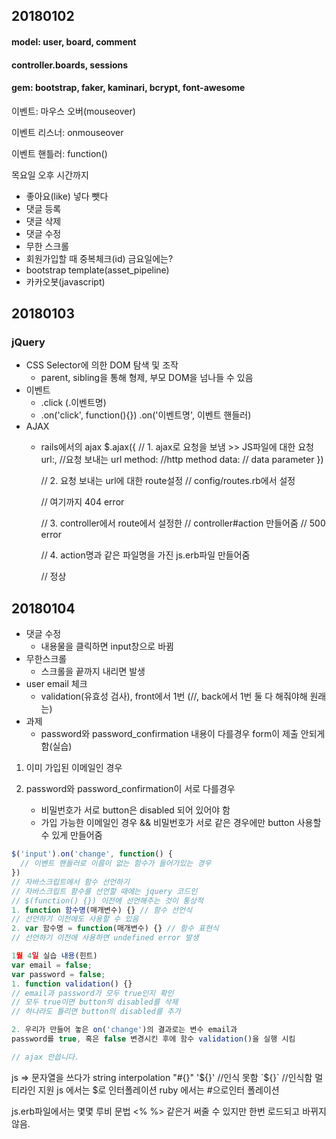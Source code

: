 ## 20180102

#### model: user, board, comment

#### controller.boards, sessions

#### gem: bootstrap, faker, kaminari, bcrypt, font-awesome

이벤트: 마우스 오버(mouseover)

이벤트 리스너: onmouseover

이벤트 핸틀러: function()

목요일 오후 시간까지
- 좋아요(like) 넣다 뺏다
- 댓글 등록
- 댓글 삭제
- 댓글 수정
- 무한 스크롤
- 회원가입할 때 중복체크(id)
금요일에는?
- bootstrap template(asset_pipeline)
- 카카오봇(javascript)

## 20180103
### jQuery
- CSS Selector에 의한 DOM 탐색 및 조작
  - parent, sibling을 통해 형제, 부모 DOM을 넘나들 수 있음
- 이벤트
  - .click (.이벤트명)
  - .on('click', function(){}) .on('이벤트명', 이벤트 핸들러)
- AJAX
  - rails에서의 ajax
  $.ajax({
    // 1. ajax로 요청을 보냄 >> JS파일에 대한 요청
    url:, //요청 보내는 url
    method: //http method
    data: // data parameter
    })

    // 2. 요청 보내는 url에 대한 route설정
    // config/routes.rb에서 설정

    // 여기까지 404 error

    // 3. controller에서 route에서 설정한
    // controller#action 만들어줌
    // 500 error

    // 4. action명과 같은 파일명을 가진 js.erb파일 만들어줌

    // 정상

## 20180104
- 댓글 수정
  - 내용물을 클릭하면 input창으로 바뀜
- 무한스크롤
  - 스크롤을 끝까지 내리면 발생
- user email 체크
  - validation(유효성 검사), front에서 1번 (//, back에서 1번 둘 다 해줘야해 원래는)
- 과제
  - password와 password_confirmation 내용이 다를경우 form이 제출 안되게 함(실습)

1. 이미 가입된 이메일인 경우

2. password와 password_confirmation이 서로 다를경우
   - 비밀번호가 서로 button은 disabled 되어 있어야 함
   - 가입 가능한 이메일인 경우 && 비밀번호가 서로 같은 경우에만 button 사용할 수 있게 만들어줌

```javascript
$('input').on('change', function() {
  // 이벤트 핸들러로 이름이 없는 함수가 들어가있는 경우
})
// 자바스크립트에서 함수 선언하기
// 자바스크립트 함수를 선언할 때에는 jquery 코드인
// $(function() {}) 이전에 선언해주는 것이 통상적
1. function 함수명(매개변수) {} // 함수 선언식
// 선언하기 이전에도 사용할 수 있음
2. var 함수명 = function(매개변수) {} // 함수 표현식
// 선언하기 이전에 사용하면 undefined error 발생

1월 4일 실습 내용(힌트)
var email = false;
var password = false;
1. function validation() {}
// email과 password가 모두 true인지 확인
// 모두 true이면 button의 disabled를 삭제
// 하나라도 틀리면 button의 disabled를 추가

2. 우리가 만들어 놓은 on('change')의 결과로는 변수 email과
password를 true, 혹은 false 변경시킨 후에 함수 validation()을 실행 시킴

// ajax 안씁니다.
```


js => 문자열을 쓰다가 string interpolation
"#{}" '${}' //인식 못함
`${}` //인식함 멀티라인 지원
js 에서는 $로 인터폴레이션
ruby 에서는 #으로인터 폴레이션

js.erb파일에서는 몇몇 루비 문법 <% %> 같은거 써줄 수 있지만
한번 로드되고 바뀌지 않음.
